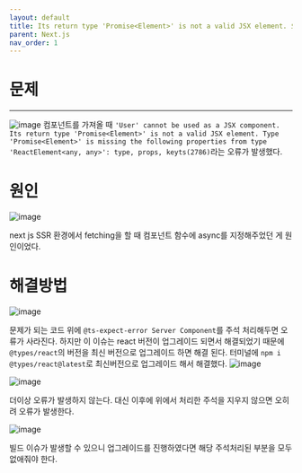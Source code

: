 ```yaml
---
layout: default
title: Its return type 'Promise<Element>' is not a valid JSX element. 오류 해결방법
parent: Next.js
nav_order: 1
---
```



# 문제
---
![image](https://github.com/cjddn/cjddn.github.io/assets/137849066/3fbd1dbb-46df-4c1c-97d5-f7b7aa72c9fa)
컴포넌트를 가져올 때 `'User' cannot be used as a JSX component.
  Its return type 'Promise<Element>' is not a valid JSX element.
    Type 'Promise<Element>' is missing the following properties from type 'ReactElement<any, any>': type, props, keyts(2786)`라는 오류가 발생했다.

# 원인

![image](https://github.com/cjddn/cjddn.github.io/assets/137849066/bf80f70f-1191-4aed-a61a-34a2b421a5d4)

next js SSR 환경에서 fetching을 할 때 컴포넌트 함수에 async를 지정해주었던 게 원인이었다.
# 해결방법
![image](https://github.com/cjddn/cjddn.github.io/assets/137849066/a3f74c2d-93c1-4cff-a820-0cf483e25c10)


문제가 되는 코드 위에 `@ts-expect-error Server Component`를 주석 처리해두면 오류가 사라진다.
하지만 이 이슈는 react 버전이 업그레이드 되면서 해결되었기 때문에 `@types/react`의 버전을 최신 버전으로 업그레이드 하면 해결 된다.
터미널에 `npm i @types/react@latest`로 최신버전으로 업그레이드 해서 해결했다.
![image](https://github.com/cjddn/cjddn.github.io/assets/137849066/ef1d5727-b366-4a3d-b8cf-6c26b73b0eec)

![image](https://github.com/cjddn/cjddn.github.io/assets/137849066/479cc1c8-6c90-4340-a705-25f7e1ef7370)

더이상 오류가 발생하지 않는다. 대신 이후에 위에서 처리한 주석을 지우지 않으면 오히려 오류가 발생한다.

![image](https://github.com/cjddn/cjddn.github.io/assets/137849066/705def3f-b04b-4e30-be38-db075fd983ab)

빌드 이슈가 발생할 수 있으니 업그레이드를 진행하였다면 해당 주석처리된 부분을 모두 없애줘야 한다.